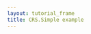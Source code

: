 ```yaml
---
layout: tutorial_frame
title: CRS.Simple example
---
```

<script>

	const map = L.map('map', {
		crs: L.CRS.Simple,
		minZoom: -3
	});

	const yx = L.latLng;

	function xy(x, y) {
		if (Array.isArray(x)) {    // When doing xy([x, y]);
			return yx(x[1], x[0]);
		}
		return yx(y, x); // When doing xy(x, y);
	}

	const bounds = [xy(-25, -26.5), xy(1023, 1021.5)];
	const image = L.imageOverlay('uqm_map_full.png', bounds).addTo(map);

	const sol      = xy(175.2, 145.0);
	const mizar    = xy(41.6, 130.1);
	const kruegerZ = xy(13.4, 56.5);
	const deneb    = xy(218.7, 8.3);

	const mSol = L.marker(sol).addTo(map).bindPopup('Sol');
	const mMizar = L.marker(mizar).addTo(map).bindPopup('Mizar');
	const mKruegerZ = L.marker(kruegerZ).addTo(map).bindPopup('Krueger-Z');
	const mDeneb = L.marker(deneb).addTo(map).bindPopup('Deneb');

	const travel = L.polyline([sol, deneb]).addTo(map);

	map.setView(xy(120, 70), 1);

</script>
